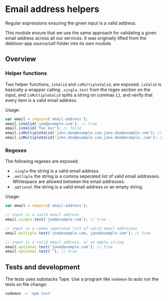 # Email address helpers
Regular expressions ensuring the given input is a valid address.

This module ensure that we use the same approach for validating a given email address across all our services. It was originally lifted from the debitoor-app *source/util*-folder into its own module.


## Overview

### Helper functions
Two helper functions, `isValid` and `isMultipleValid`, are exposed. `isValid` is basically a wrapper calling `.single.test` from the regex section on the input, and `isMultipleValid` splits a string on commas (,), and verify that every item is a valid email address.

Usage:
```js
var email = require('email-address');
email.isValid('joe@example.com'); // true
email.isValid('foo bar'); // false
email.isMultipleValid('john.doe@example.com,jane.doe@example.com'); // true
email.isMultipleValid('john.doe@example.com,jane.doe@example..com'); // false
```

### Regexes
The following regexes are exposed:

  * `.single` the string is a valid email address.
  * `.multiple` the string is a comma seperated list of valid email addresses. Whitespace are allowed between the email addresses.
  * `.optional` the string is a valid email address or an empty string.

Usage:
```js
var email = require('email-address');

// input is a vaild email address
email.single.test('joe@example.com'); // true

// input is a comma seperated list of valid email addresses
email.multiple.test('joe@example.com, jane@example.com'); // true

// input is a valid email address, or an empty string
email.optional.test('jane@example.com'); // true
email.optional.test(''); // true
```

## Tests and development
The tests uses substacks Tape. Use a program like `nodemon` to auto run the tests on file change:

```sh
nodemon -x 'npm test'
```
